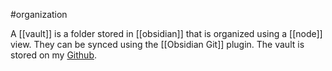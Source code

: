 #organization 

A [[vault]] is a folder stored in [[obsidian]] that is organized using a [[node]] view. They can be synced using the [[Obsidian Git]] plugin. The vault is stored on my [Github](https://github.com/kryvo/Vault).